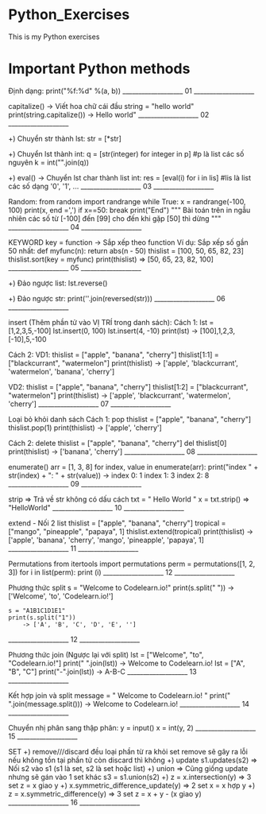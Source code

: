# Python_Exercises
This is my Python exercises


# Important Python methods

Định dạng:
    print("%f:%d" %(a, b))
___________________ 01 ___________________

capitalize()	-> Viết hoa chữ cái đầu
	string = "hello world"
	print(string.capitalize())
		-> Hello world"
___________________ 02 ___________________

+) Chuyển str thành lst:
	str = [*str]

+) Chuyển lst thành int:
	q = [str(integer) for integer in p]		#p là list các số nguyên
	k = int("".join(q))	

+) eval()	->	Chuyển lst char thành list int:
	res = [eval(i) for i in lis]			#lis là list các số dạng '0', '1', ...
___________________ 03 ___________________

Random: 
	from random import randrange
	while True:
		x = randrange(-100, 100)
		print(x, end =',')
		if x==50:
			break
print("End")
""" Bài toán trên in ngẫu nhiên các số từ [-100] đến [99] cho đến khi gặp [50] thì dừng """
___________________ 04 ___________________

KEYWORD key = function	-> Sắp xếp theo function
Ví dụ:
Sắp xếp số gần 50 nhất:
	def myfunc(n):
		return abs(n - 50)
	thislist = [100, 50, 65, 82, 23]
	thislist.sort(key = myfunc)
	print(thislist)
		=> [50, 65, 23, 82, 100]
___________________ 05 ___________________

+) Đảo ngược list:
	lst.reverse()

+) Đảo ngược str:
	print(''.join(reversed(str)))
___________________ 06 ___________________

insert (Thêm phần tử vào VỊ TRÍ trong danh sách):
Cách 1:
	lst = [1,2,3,5,-100]
	lst.insert(0, 100)
	lst.insert(4, -10)
	print(lst)
		-> [100],1,2,3,[-10],5,-100

Cách 2:
VD1:	thislist = ["apple", "banana", "cherry"]
	thislist[1:1] = ["blackcurrant", "watermelon"]
	print(thislist)
		-> ['apple', 'blackcurrant', 'watermelon', 'banana', 'cherry']

VD2:	thislist = ["apple", "banana", "cherry"]
	thislist[1:2] = ["blackcurrant", "watermelon"]
	print(thislist)
		-> ['apple', 'blackcurrant', 'watermelon', 'cherry']
___________________ 07 ___________________

Loại bỏ khỏi danh sách
Cách 1: pop
	thislist = ["apple", "banana", "cherry"]
	thislist.pop(1)
	print(thislist)
		-> ['apple', 'cherry']

Cách 2: delete
	thislist = ["apple", "banana", "cherry"]
	del thislist[0]
	print(thislist)
		-> ['banana', 'cherry']
___________________ 08 ___________________

enumerate()
	arr = [1, 3, 8]
	for index, value in enumerate(arr):
		print("index " + str(index) + ": " + str(value))
	->	index 0: 1
		index 1: 3
		index 2: 8
___________________ 09 ___________________

strip	=> Trả về str không có dấu cách
	txt = " Hello World "
	x = txt.strip()
		=> "HelloWorld"
___________________ 10 ___________________

extend - Nối 2 list
	thislist = ["apple", "banana", "cherry"]
	tropical = ["mango", "pineapple", "papaya", 1]
	thislist.extend(tropical)
	print(thislist)
		-> ['apple', 'banana', 'cherry', 'mango', 'pineapple', 'papaya', 1]
___________________ 11 ___________________

Permutations
	from itertools import permutations
	perm = permutations([1, 2, 3])
	for i in list(perm):
	print (i)
___________________ 12 ___________________

Phương thức split
	s = "Welcome to Codelearn.io!"
	print(s.split(" "))
		-> ['Welcome', 'to', 'Codelearn.io!']

	s = "A1B1C1D1E1"
	print(s.split("1"))
		-> ['A', 'B', 'C', 'D', 'E', '']
___________________ 12 ___________________

Phương thức join (Ngược lại với split)
	lst = ["Welcome", "to", "Codelearn.io!"]
	print(" ".join(lst))
		-> Welcome to Codelearn.io!
	lst = ["A", "B", "C"]
	print("-".join(lst))
		-> A-B-C
___________________ 13 ___________________

Kết hợp join và split
	message = "   Welcome   to Codelearn.io!   "
	print(" ".join(message.split()))
		-> Welcome to Codelearn.io!
___________________ 14 ___________________

Chuyển nhị phân sang thập phân:
	y = input()
	x = int(y, 2)
___________________ 15 ___________________

SET
+) remove///discard đều loại phần từ ra khỏi set
	remove sẽ gây ra lỗi nếu không tồn tại phần tử còn discard thì không
+) update
	s1.updates(s2)	=> Nối s2 vào s1 (s1 là set, s2 là set hoặc list)
+) union	=> Cũng giống update nhưng sẽ gán vào 1 set khác
	s3 = s1.union(s2)
+) z = x.intersection(y)				=> 3 set
	z = x giao y
+) x.symmetric_difference_update(y)	=> 2 set
	x = x hợp y
+) z = x.symmetric_difference(y)		=> 3 set
	z = x + y - (x giao y)
___________________ 16 ___________________




